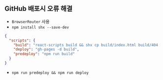 ## GitHub 배포시 오류 해결

- `BrowserRouter` 사용
- `npm install shx --save-dev`

```json
{
  "scripts": {
    "build": "react-scripts build && shx cp build/index.html build/404.html",
    "deploy": "gh-pages -d build",
    "predeploy": "npm run build"
  }
}
```

- `npm run predeploy && npm run deploy`

